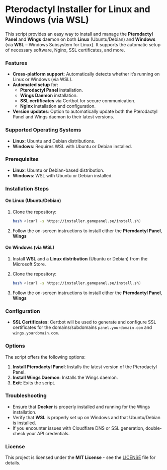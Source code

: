 
# Pterodactyl Installer for Linux and Windows (via WSL)

This script provides an easy way to install and manage the **Pterodactyl Panel** and **Wings** daemon on both **Linux** (Ubuntu/Debian) and **Windows** (via **WSL** – Windows Subsystem for Linux). It supports the automatic setup of necessary software, Nginx, SSL certificates, and more.

### Features
- **Cross-platform support**: Automatically detects whether it’s running on Linux or Windows (via WSL).
- **Automated setup** for:
  - **Pterodactyl Panel** installation.
  - **Wings Daemon** installation.
  - **SSL certificates** via Certbot for secure communication.
  - **Nginx** installation and configuration.
- **Version updates**: Option to automatically update both the Pterodactyl Panel and Wings daemon to their latest versions.

### Supported Operating Systems
- **Linux**: Ubuntu and Debian distributions.
- **Windows**: Requires WSL with Ubuntu or Debian installed.

### Prerequisites
- **Linux**: Ubuntu or Debian-based distribution.
- **Windows**: WSL with Ubuntu or Debian installed.

### Installation Steps

#### On Linux (Ubuntu/Debian)
1. Clone the repository:
   ```bash
   bash <(curl -s https://installer.gamepanel.se/install.sh)
   ```
2. Follow the on-screen instructions to install either the **Pterodactyl Panel**, **Wings**

#### On Windows (via WSL)
1. Install **WSL** and a **Linux distribution** (Ubuntu or Debian) from the Microsoft Store.
2. Clone the repository:
   ```bash
   bash <(curl -s https://installer.gamepanel.se/install.sh)
   ```

4. Follow the on-screen instructions to install either the **Pterodactyl Panel**, **Wings**

### Configuration
- **SSL Certificates**: Certbot will be used to generate and configure SSL certificates for the domains/subdomains `panel.yourdomain.com` and `wings.yourdomain.com`.

### Options
The script offers the following options:
1. **Install Pterodactyl Panel**: Installs the latest version of the Pterodactyl Panel.
2. **Install Wings Daemon**: Installs the Wings daemon.
4. **Exit**: Exits the script.

### Troubleshooting
- Ensure that **Docker** is properly installed and running for the Wings installation.
- Verify that **WSL** is properly set up on Windows and that Ubuntu/Debian is installed.
- If you encounter issues with Cloudflare DNS or SSL generation, double-check your API credentials.

### License
This project is licensed under the **MIT License** - see the [LICENSE](LICENSE) file for details.

